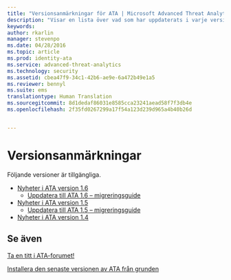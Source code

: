 ```yaml
---
title: "Versionsanmärkningar för ATA | Microsoft Advanced Threat Analytics"
description: "Visar en lista över vad som har uppdaterats i varje version tillsammans med kända problem och migreringsguider"
keywords: 
author: rkarlin
manager: stevenpo
ms.date: 04/28/2016
ms.topic: article
ms.prod: identity-ata
ms.service: advanced-threat-analytics
ms.technology: security
ms.assetid: cbea47f9-34c1-42b6-ae9e-6a472b49e1a5
ms.reviewer: bennyl
ms.suite: ems
translationtype: Human Translation
ms.sourcegitcommit: 8d1dedaf86031e8585cca23241aead58f7f3db4e
ms.openlocfilehash: 2f35fd0267299a17f54a123d239d965a4b40b26d


---
```


# Versionsanmärkningar
Följande versioner är tillgängliga.

- [Nyheter i ATA version 1.6](whats-new-version-1.6.md)
   - [Uppdatera till ATA 1.6 – migreringsguide](/advanced-threat-analytics/understand-explore/ata-update-1.6-migration-guide)
- [Nyheter i ATA version 1.5](whats-new-version-1.5.md)
   - [Uppdatera till ATA 1.5 – migreringsguide](/advanced-threat-analytics/understand-explore/ata-update-1.5-migration-guide)
- [Nyheter i ATA version 1.4](whats-new-version-1.4.md)

## Se även
[Ta en titt i ATA-forumet!](https://social.technet.microsoft.com/Forums/security/home?forum=mata)

[Installera den senaste versionen av ATA från grunden](/advanced-threat-analytics/deploy-use/install-ata)



<!--HONumber=Jun16_HO4-->


